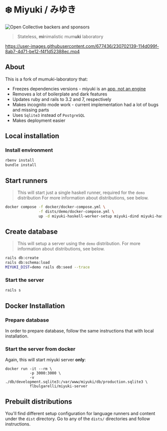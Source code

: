 # ❄️ Miyuki / みゆき

![Open Collective backers and sponsors](https://img.shields.io/opencollective/all/mumuki?color=%23ff5b81)

> Stateless, **mi**nimalistic mum**uki** laboratory

https://user-images.githubusercontent.com/677436/230702139-114d099f-8ab7-4d71-be12-f4f1d52388ec.mp4

## About

This is a fork of mumuki-laboratory that:

  * Freezes dependencies versions - miyuki is an [app, not an engine](https://guides.rubyonrails.org/engines.html)
  * Removes a lot of boilerplate and dark features
  * Updates ruby and rails to 3.2 and 7, respectively
  * Makes incognito mode work - current implementation had a lot of bugs and missing parts
  * Uses `Sqlite3` instead of `PostgreSQL`
  * Makes deployment easier

## Local installation

### Install environment

```bash
rbenv install
bundle install
```

## Start runners

> This will start just a single haskell runner, required for the `demo` distribution
> For more information about distributions, see below.

```bash
docker compose -f docker/docker-compose.yml \
               -f dists/demo/docker-compose.yml \
               up -d miyuki-haskell-worker-setup miyuki-dind miyuki-haskell-runner
```

## Create database

> This will setup a server using the `demo` distribution.
> For more information about distributions, see below.

```bash
rails db:create
rails db:schema:load
MIYUKI_DIST=demo rails db:seed --trace
```

### Start the server

```bash
rails s
```

## Docker Installation

### Prepare database

In order to prepare database, follow the same instructions that with local installation.

### Start the server from docker

Again, this will start miyuki server **only**:

```
docker run -it --rm \
           -p 3000:3000 \
           -v ./db/development.sqlite3:/var/www/miyuki/db/production.sqlite3 \
           flbulgarelli/miyuki-server
```

## Prebuilt distributions

You'll find different setup configuration for language runners and content under the `dist` directory. Go to any of the `dists/` directories and follow instructions.
